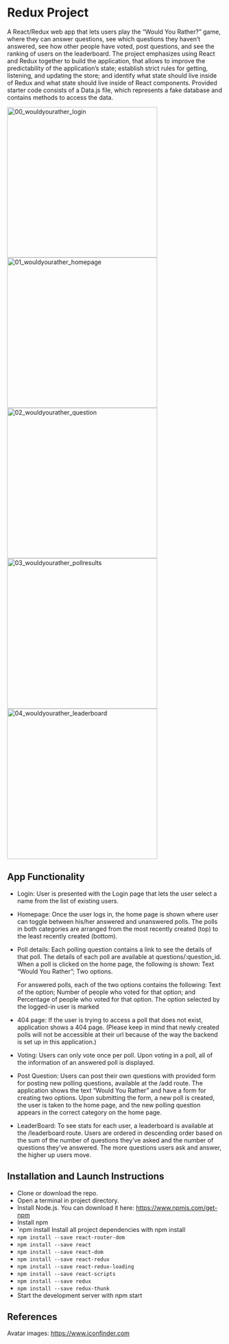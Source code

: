 # Redux Project

A React/Redux web app that lets users play the “Would You Rather?” game, where they can answer questions, see which questions they haven’t answered, see how other people have voted, post questions, and see the ranking of users on the leaderboard. The project emphasizes using React and Redux together to build the application, that allows to improve the predictability of the application’s state; establish strict rules for getting, listening, and updating the store; and identify what state should live inside of Redux and what state should live inside of React components. Provided starter code consists of a Data.js file, which represents a fake database and contains methods to access the data. 

<img width="350" alt="00_wouldyourather_login" src="https://user-images.githubusercontent.com/26148396/46965768-bfa9da00-d079-11e8-810b-d76c77949cde.png">
<img width="350" alt="01_wouldyourather_homepage" src="https://user-images.githubusercontent.com/26148396/46965781-c5072480-d079-11e8-8380-ebe174579360.png">
<img width="350" alt="02_wouldyourather_question" src="https://user-images.githubusercontent.com/26148396/46965782-c5072480-d079-11e8-90be-d6447dfe4b27.png">
<img width="350" alt="03_wouldyourather_pollresults" src="https://user-images.githubusercontent.com/26148396/46965783-c5072480-d079-11e8-9a5a-71dba00f34cb.png">
<img width="350" alt="04_wouldyourather_leaderboard" src="https://user-images.githubusercontent.com/26148396/46965784-c5072480-d079-11e8-8ea5-8d3841c0b406.png">

## App Functionality

- Login: User is presented with the Login page that lets the user select a name from the list of existing users.
- Homepage: Once the user logs in, the home page is shown where user can toggle between his/her answered and unanswered polls. The polls in both categories are arranged from the most recently created (top) to the least recently created (bottom).
- Poll details: Each polling question contains a link to see the details of that poll. The details of each poll are available at questions/:question_id. When a poll is clicked on the home page, the following is shown:
    Text “Would You Rather”;
    Two options.
    
    For answered polls, each of the two options contains the following:
    Text of the option;
    Number of people who voted for that option; and
    Percentage of people who voted for that option.
    The option selected by the logged-in user is marked
- 404 page: If the user is trying to access a poll that does not exist, application shows a 404 page. (Please keep in mind that newly created polls will not be accessible at their url because of the way the backend is set up in this application.)
- Voting: Users can only vote once per poll. Upon voting in a poll, all of the information of an answered poll is displayed. 
- Post Question: Users can post their own questions with provided form for posting new polling questions, available at the /add route. The application shows the text “Would You Rather” and have a form for creating two options. Upon submitting the form, a new poll is created, the user is taken to the home page, and the new polling question appears in the correct category on the home page.
- LeaderBoard: To see stats for each user, a leaderboard is available at the /leaderboard route. Users are ordered in descending order based on the sum of the number of questions they’ve asked and the number of questions they’ve answered. The more questions users ask and answer, the higher up users move.


## Installation and Launch Instructions

- Clone or download the repo.
- Open a terminal in project directory.
- Install Node.js. You can download it here: https://www.npmjs.com/get-npm
- Install npm
- `npm install
Install all project dependencies with npm install
- `npm install --save react-router-dom`
- `npm install --save react`
- `npm install --save react-dom`
- `npm install --save react-redux`
- `npm install --save react-redux-loading`
- `npm install --save react-scripts`
- `npm install --save redux`
- `npm install --save redux-thunk`
- Start the development server with npm start

## References
Avatar images: https://www.iconfinder.com
